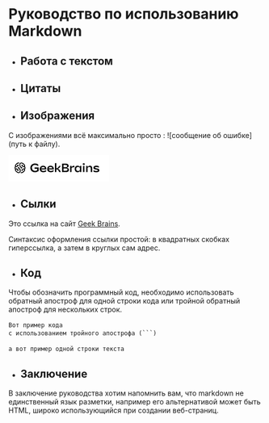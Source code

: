 # Руководство по использованию Markdown

+ ## Работа с текстом

+ ## Цитаты

+ ## Изображения

С изображениями всё максимально просто : ![сообщение об ошибке](путь к файлу).

![oops!](gb_img.png)

+ ## Сылки

Это ссылка на сайт [Geek Brains](https://gb.ru/).

Синтаксис оформления ссылки простой: в квадратных скобках гиперссылка, а затем в круглых сам адрес.

+ ## Код

Чтобы обозначить программный код, необходимо использовать обратный апостроф для одной строки кода или тройной обратный апостроф для нескольких строк.

```
Вот пример кода
с использованием тройного апострофа (```)
```
`а вот пример одной строки текста`

+ ## Заключение

В заключение руководства хотим напомнить вам, что markdown не единственный язык разметки, например его альтернативой может быть HTML, широко использующийся при создании веб-страниц.